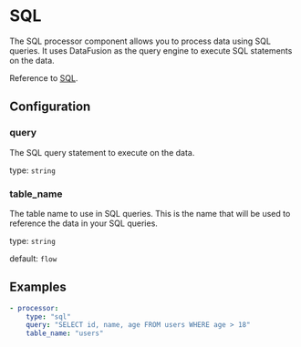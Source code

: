 # SQL

The SQL processor component allows you to process data using SQL queries. It uses DataFusion as the query engine to execute SQL statements on the data.

Reference to [SQL](../../category/sql).

## Configuration

### **query**

The SQL query statement to execute on the data.

type: `string`

### **table_name**

The table name to use in SQL queries. This is the name that will be used to reference the data in your SQL queries.

type: `string`

default: `flow`

## Examples

```yaml
- processor:
    type: "sql"
    query: "SELECT id, name, age FROM users WHERE age > 18"
    table_name: "users"
```
